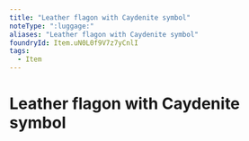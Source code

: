 ```yaml
---
title: "Leather flagon with Caydenite symbol"
noteType: ":luggage:"
aliases: "Leather flagon with Caydenite symbol"
foundryId: Item.uN0L0f9V7z7yCnlI
tags:
  - Item
---
```


# Leather flagon with Caydenite symbol
